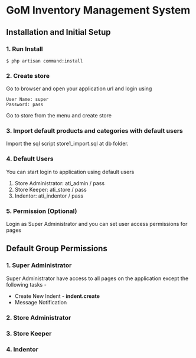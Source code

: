 GoM Inventory Management System
=========================

## Installation and Initial Setup

### 1. Run Install
	
	$ php artisan command:install

### 2. Create store

Go to browser and open your application url and login using

	User Name: super
	Password: pass

Go to store from the menu and create store

### 3. Import default products and categories with default users

Import the sql script store1_import.sql at db folder.

### 4. Default Users

You can start login to application using default users

1.	Store Administrator: ati_admin / pass
2.	Store Keeper: ati_store / pass
3.	Indentor: ati_indentor / pass

### 5. Permission (Optional)

Login as Super Administrator and you can set user access permissions for pages


## Default Group Permissions

### 1. Super Administrator
Super Administrator have access to all pages on the application except the following tasks -

* Create New Indent - __indent.create__
* Message Notification

### 2. Store Administrator


### 3. Store Keeper


### 4. Indentor

